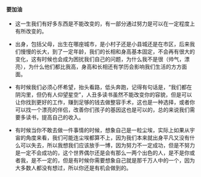 #### 要加油 

- 这一生我们有好多东西是不能改变的，有一部分通过努力是可以在一定程度上有所改变的。

- 出身，包括父母，出生在哪座城市，是小村子还是小县城还是在市区，后来我们慢慢的长大，到了一定年龄，我们的长相和身高基本固定，不会再有很大的变化，这有时候也会成为困扰我们自己的问题，为什么我不是很（帅气，漂亮），为什么他们都比我高，身高和长相还有学历会影响我们生活的方方面面。

- 有时候我们必须心怀希望，抬头看路，低头奔跑，记得有句话是，“我们都在阴沟里，但仍有人仰望星空”，人丑多读书虽然不能改变你的容貌，但是可以让你找到更好的工作，赚到足够的钱去做整容手术，这也是一种选择，或者你可以找一个漂亮的伴侣，改善你们孩子的基因这也是可以的，总的来说我们需要多读书，提高自己的收入。

- 有时候当你不敢去做一件事情的时候，想象自己是一粒尘埃，实际上如果从宇宙的角度来看，我们可能连尘埃都算不上，因为我们本来就出身平凡又没有什么可以失去，所以我想我们应该放手一博，因为努力不一定成功，但是不努力是一定不会成功的，这个世界偶尔还是会有那么一两个出色的人，是不是你或者我，是不一定的，但是有时候你需要想象自己就是那千万人中的一个，因为大多数人都没有想过，所以你还是有机会做到的。



